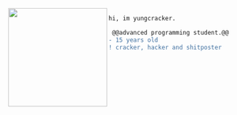 <img align="left" height="200" src="https://media.giphy.com/media/ao9DUiTKH60XS/giphy.gif"/>

```diff
hi, im yungcracker.

 @@advanced programming student.@@
- 15 years old
! cracker, hacker and shitposter
```
